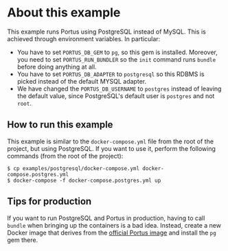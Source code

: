 # About this example

This example runs Portus using PostgreSQL instead of MySQL. This is achieved
through environment variables. In particular:

- You have to set `PORTUS_DB_GEM` to `pg`, so this gem is installed. Moreover,
  you need to set `PORTUS_RUN_BUNDLER` so the `init` command runs `bundle`
  before doing anything at all.
- You have to set `PORTUS_DB_ADAPTER` to `postgresql` so this RDBMS is picked
  instead of the default MYSQL adapter.
- We have changed the `PORTUS_DB_USERNAME` to `postgres` instead of leaving the
  default value, since PostgreSQL's default user is `postgres` and not `root`.

## How to run this example

This example is similar to the `docker-compose.yml` file from the root of the
project, but using PostgreSQL. If you want to use it, perform the following
commands (from the root of the project):

```
$ cp examples/postgresql/docker-compose.yml docker-compose.postgres.yml
$ docker-compose -f docker-compose.postgres.yml up
```

## Tips for production

If you want to run PostgreSQL and Portus in production, having to call `bundle`
when bringing up the containers is a bad idea. Instead, create a new Docker
image that derives from the [official Portus image](https://github.com/openSUSE/docker-containers/tree/master/derived_images/portus) and install the `pg` gem
there.
